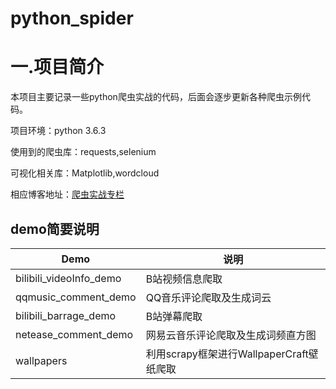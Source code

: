 # python_spider

# 一.项目简介

本项目主要记录一些python爬虫实战的代码，后面会逐步更新各种爬虫示例代码。

项目环境：python 3.6.3

使用到的爬虫库：requests,selenium

可视化相关库：Matplotlib,wordcloud

相应博客地址：[爬虫实战专栏](https://blog.csdn.net/qq_42103091/category_10253830.html)

## demo简要说明
Demo | 说明
---- | ---
bilibili_videoInfo_demo | B站视频信息爬取
qqmusic_comment_demo | QQ音乐评论爬取及生成词云
bilibili_barrage_demo | B站弹幕爬取
netease_comment_demo | 网易云音乐评论爬取及生成词频直方图
wallpapers | 利用scrapy框架进行WallpaperCraft壁纸爬取
